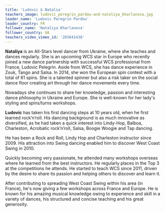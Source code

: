 ```yaml
---
title: 'Ludovic & Natalia'
teachers_image: ludovic_peregrin_pardou-and-nataliya_kharlanova.jpg
leader_name: 'Ludovic Peregrin Pardou'
leader_country: FR
follower_name: 'Nataliya Kharlanova'
follower_country: UA
teachers_video_vimeo_id: '203641438'
---
```


**Nataliya** is an All-Stars level dancer from Ukraine, where she teaches and dances regularly. She is an upcoming WCS star in Europe who recently joined a new dance partnership with successful WCS professional from France, Ludovic Pelegrin. Aside from WCS, she has dance experience in Zouk, Tango and Salsa. In 2014, she won the European spin contest with a total of 61 spins. She is a talented spinner but also a risk taker on the social dance floor creating art through her dance movements every time.

Nowadays she continues to share her knowledge, passion and interesting dance philosophy in Ukraine and Europe. She is well-known for her lady's styling and spins/turns workshops.

**Ludovic** has taken his first dancing steps at 10 years old, when he first learned rock’n’roll. His dancing background is as much innovative as diversified, as he had taken a quick interest into Lindy-Hop, Balboa, Charleston, Acrobatic rock’n’roll, Salsa, Boogie Woogie and Tap dancing. 

He has been a Rock and Roll, Lindy Hop and Charleston instructor since 2009. His attraction into Swing dancing enabled him to discover West Coast Swing in 2010. 

Quickly becoming very passionate, he attended many workshops overseas where he learned from the best instructors. He regularly places in the Top 3 at the competitions he attends. He started to teach WCS since 2011, driven by the desire to share its passion and helping others to discover and learn it. 

After contributing to spreading West Coast Swing within his area (in France), he's now giving a few workshops across France and Europe. He is known for his amazing musical knowledge owing to experience and skill in a variety of dances, his structured and concise teaching and his great generosity.

